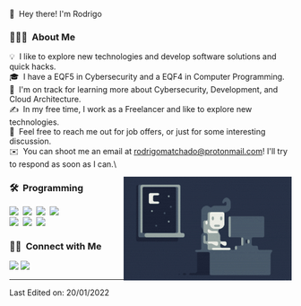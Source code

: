 <p >👋 &nbsp;Hey there! I'm Rodrigo

### 👨🏻‍💻 &nbsp;About Me

💡 &nbsp;I like to explore new technologies and develop software solutions and quick hacks.\
🎓 &nbsp;I have a EQF5 in Cybersecurity and a EQF4 in Computer Programming.
🌱 &nbsp;I'm on track for learning more about Cybersecurity, Development, and Cloud Architecture.\
✍️ &nbsp;In my free time, I work as a Freelancer and like to explore new technologies.\
💬 &nbsp;Feel free to reach me out for job offers, or just for some interesting discussion.\
✉️ &nbsp;You can shoot me an email at rodrigomatchado@protonmail.com! I'll try to respond as soon as I can.\

<img alt="Night Coding" src="https://raw.githubusercontent.com/AVS1508/AVS1508/master/assets/Night-Coding.gif" align="right"/>

### 🛠 &nbsp;Programming
<img src="https://svgshare.com/i/db7.svg" href="https://forthebadge.com"/>&nbsp;
<img src="https://svgshare.com/i/d_9.svg"/>&nbsp;
<img src="https://svgshare.com/i/day.svg"/>&nbsp;
<img src="https://svgshare.com/i/d_w.svg"/>&nbsp;
<br/>
<img src="https://svgshare.com/i/daW.svg"/>&nbsp;
<img src="https://svgshare.com/i/d_x.svg"/>&nbsp;
<img src="https://svgshare.com/i/dbF"/>&nbsp;

### 🤝🏻 &nbsp;Connect with Me
<a href="https://www.linkedin.com/in/rodrigo-rosado-machado/"><img src="https://img.shields.io/badge/-rodrigomachado-0077B5?style=flat&logo=Linkedin&logoColor=white"/></a>
<a href="mailto:rodrigomatchado@protonmail.com"><img src="https://img.shields.io/badge/-rodrigomatchado@protonmail.com-D14836?style=flat&logo=Gmail&logoColor=white"/></a>


-----

Last Edited on: 20/01/2022

